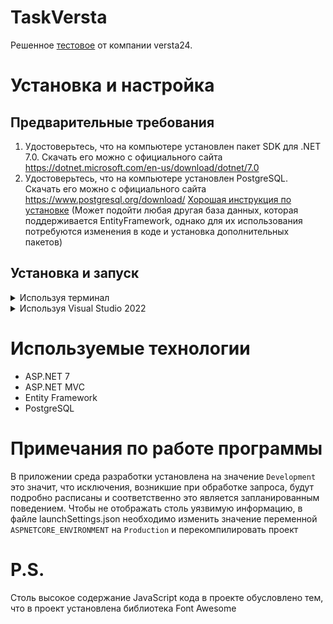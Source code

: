 # TaskVersta

Решенное [тестовое](https://versta24.ru/hr/testfordevjun) от компании versta24.

# Установка и настройка

## Предварительные требования

1. Удостоверьтесь, что на компьютере установлен пакет SDK для .NET 7.0. Скачать его можно с официального сайта https://dotnet.microsoft.com/en-us/download/dotnet/7.0
2. Удостоверьтесь, что на компьютере установлен PostgreSQL. Скачать его можно с официального сайта https://www.postgresql.org/download/ [Хорошая инструкция по установке](https://metanit.com/sql/postgresql/1.1.php) (Может подойти любая другая база данных, которая поддерживается EntityFramework, однако для их использования потребуются изменения в коде и установка дополнительных пакетов)

## Установка и запуск

<details>
  <summary>Используя терминал</summary>

1. Клонируйте приложение с помощью команды git:
```
git clone https://github.com/pfhil/TaskVersta.git
```
2. Перейдите в каталог проекта с помощью командной строки:
```
cd [repository]
```
3. Восстановите пакеты NuGet, выполнив следующую команду:
```
dotnet restore
```
4. Затем в папке репозитория откройте папку TaskVersta и откройте файл appsettings.json и найдите раздел «ConnectionStrings». Измените значение "DefaultConnection" строкой подключения для вашей базы данных.
5. Создайте базу данных, выполнив следующую команду в каталоге проекта (каталог где находится .csproj файл):
```
dotnet ef database update
```
<details>
  <summary>Возможнная ошибка на этом этапе</summary>
  
  После выполнения команды dotnet ef database update вы можете столкнуться со следующей ошибкой:
  
  ```
  Не удалось выполнить, так как не найдены указанная команда или указанный файл.
Возможные причины:
  * вы неправильно набрали встроенную команду dotnet;
  * вы планировали выполнить программу .NET, однако dotnet-ef не существует;
  * вы хотели запустить глобальное средство, но по указанному в PATH пути не удалось найти исполняемый файл с префиксом dotnet, имеющий такое имя.
  ```
  Для ее решения потребуется выполнить следующую команду:
  ```
  dotnet tool install --global dotnet-ef
  ```
  Затем повторите команду:
  ```
  dotnet ef database update
  ```
</details>

6. Создайте и запустите приложение, используя следующую команду в каталоге проекта:
```
dotnet run
```
В последующих строках должен быть отображен примерно следующий текст:
```
info: Microsoft.Hosting.Lifetime[14]
      Now listening on: http://localhost:5009
```
Это означает, что вы можете открыть в браузере ссылку http://localhost:5009 (ссылка может быть другая! используйте ту которая отобразилась у вас на терминале) и получить доступ к функциям приложения.

7. Теперь ваше приложение запущено и успешно подключено к базе данных.

Для остановки работы приложения вы можете использовать в терминале в котором вы запускали программу сочетание клавиш Ctrl+C или закрыть сам терминал

</details>

<details>
  <summary>Используя Visual Studio 2022</summary>
  
1. Скачайте архив проекта (Кнопка Code->Download ZIP)
2. Разархивируйте его
3. Откройте каталог TaskVersta-master и в нем при помощи Visual Studio 2022 откройте TaskVersta.sln

Далее используя Visual Studio 2022

4. Откройте файл appsettings.json и найдите раздел «ConnectionStrings». Измените значение "DefaultConnection" строкой подключения для вашей базы данных.
5. Откройте Package Manager Console (Если нету - в меню сверху Tools->NuGet Package Manager->Package Manager Console)
6. Создайте базу данных командой:
```
update-database
```

7. Запустите проект (кнопка Start в меню сверху или F5 на клавиатуре)

У вас должны были открыться терминал и браузер с функциями приложения. Если браузер не открылся, то в терминале должны быть отображены примерно следующие строки:

```
info: Microsoft.Hosting.Lifetime[14]
      Now listening on: https://localhost:7003
info: Microsoft.Hosting.Lifetime[14]
      Now listening on: http://localhost:5009
```

Это значит, что перейдя по ссылке https://localhost:7003 или http://localhost:5009 (ссылки могут быть другие! используйте те которые отобразились у вас на терминале) в браузере вы сможете воспользоваться функциями приложения

8. Теперь ваше приложение запущено и успешно подключено к базе данных.

Для остановки работы приложения вы можете использовать в терминале, который запустился вместе с программой, сочетание клавиш Ctrl+C или закрыть сам терминал или в Visual Studio 2022 нажать кнопку Stop в меню сверху

</details>

# Используемые технологии

- ASP.NET 7
- ASP.NET MVC
- Entity Framework
- PostgreSQL

# Примечания по работе программы

В приложении среда разработки установлена на значение `Development` это значит, что исключения, возникшие при обработке запроса, будут подробно расписаны и  соответственно это является запланированным поведением. Чтобы не отображать столь уязвимую информацию, в файле launchSettings.json необходимо изменить значение переменной `ASPNETCORE_ENVIRONMENT` на `Production` и перекомпилировать проект

# P.S.

Столь высокое содержание JavaScript кода в проекте обусловлено тем, что в проект установлена библиотека Font Awesome
